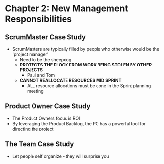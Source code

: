 # Chapter 2: New Management Responsibilities

## ScrumMaster Case Study

* ScrumMasters are typically filled by people who otherwise would be the 'project manager'
  * Need to be the sheepdog
  * **PROTECTS THE FLOCK FROM WORK BEING STOLEN BY OTHER PROJECTS**
    * Paul and Tom
  * **CANNOT REALLOCATE RESOURCES MID SPRINT**
    * ALL resource allocations must be done in the Sprint planning meeting

## Product Owner Case Study

* The Product Owners focus is ROI
* By leveraging the Product Backlog, the PO has a powerful tool for directing the project

## The Team Case Study

* Let people self organize - they will surprise you
